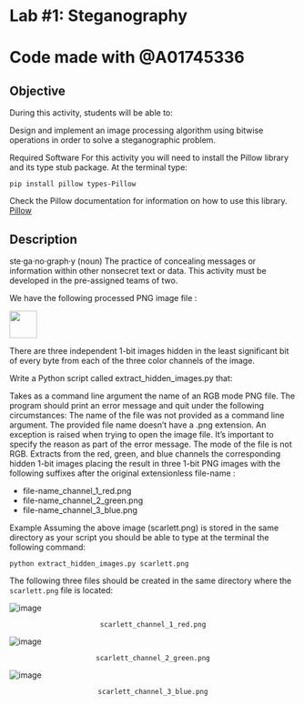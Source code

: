 # Lab #1: Steganography
# Code made with @A01745336


## <b>Objective</b>
During this activity, students will be able to:

Design and implement an image processing algorithm using bitwise operations in order to solve a steganographic problem.

Required Software
For this activity you will need to install the Pillow library and its type stub package. At the terminal type:

`pip install pillow types-Pillow`

Check the Pillow documentation for information on how to use this library.
[Pillow](https://pillow.readthedocs.io/en/stable/)

## Description

ste·ga·no·graph·y (noun)
The practice of concealing messages or information within other nonsecret text or data.
This activity must be developed in the pre-assigned teams of two.

We have the following processed PNG image file :

<img src="(https://user-images.githubusercontent.com/84719490/186957883-d8a6dc20-7b6f-4604-8d62-ade9f3acb647.png" width="48">

There are three independent 1-bit images hidden in the least significant bit of every byte from each of the three color channels of the image.

Write a Python script called extract_hidden_images.py that:

Takes as a command line argument the name of an RGB mode PNG file. The program should print an error message and quit under the following circumstances:
The name of the file was not provided as a command line argument.
The provided file name doesn’t have a .png extension.
An exception is raised when trying to open the image file. It’s important to specify the reason as part of the error message.
The mode of the file is not RGB.
Extracts from the red, green, and blue channels the corresponding hidden 1-bit images placing the result in three 1-bit PNG images with the following suffixes after the original extensionless file-name :
- file-name_channel_1_red.png
- file-name_channel_2_green.png
- file-name_channel_3_blue.png

Example
Assuming the above image (scarlett.png) is stored in the same directory as your script you should be able to type at the terminal the following command:

`python extract_hidden_images.py scarlett.png`

The following three files should be created in the same directory where the `scarlett.png` file is located:

![image](https://user-images.githubusercontent.com/84719490/186956021-2faf5b7b-7cee-4d03-8174-205f531a3e16.png) <p align="center"> `scarlett_channel_1_red.png` </p>

![image](https://user-images.githubusercontent.com/84719490/186956099-c76cd335-b4d7-4279-96b0-0410ea86405d.png) <p align="center"> `scarlett_channel_2_green.png` </p>

![image](https://user-images.githubusercontent.com/84719490/186956157-7e191560-f66c-4139-8b9f-0a08bb3dfce4.png) <p align="center">`scarlett_channel_3_blue.png` </p>


